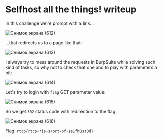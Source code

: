 # Selfhost all the things! writeup

In this challenge we’re prompt with a link...

![Снимок экрана (612)](https://user-images.githubusercontent.com/57829161/80566240-322fa000-89fb-11ea-9135-3b588a516f70.png)

...that redirects us to a page like that:

![Снимок экрана (613)](https://user-images.githubusercontent.com/57829161/80566250-36f45400-89fb-11ea-9b86-331fea7cf8f0.png)

I always try to mess around the requests in BurpSuite while solving such kind of tasks, so why not to check that one and to play with
parameters a bit:

![Снимок экрана (614)](https://user-images.githubusercontent.com/57829161/80566256-39ef4480-89fb-11ea-9195-52f1d1cd08a4.png)

Let's try to login with `flag` GET parameter value:

![Снимок экрана (615)](https://user-images.githubusercontent.com/57829161/80566264-41165280-89fb-11ea-95d0-d6ff2075e5c1.png)

So we get `302` status code with redirection to the flag:

![Снимок экрана (616)](https://user-images.githubusercontent.com/57829161/80566271-44a9d980-89fb-11ea-91e9-ac6616947a2d.png)

Flag: `rtcp{rtcp-*is-s/ort-of-se1fh0st3d}`
